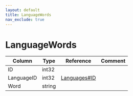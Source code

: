 ```yaml
---
layout: default
title: LanguageWords
nav_exclude: true
---
```

# LanguageWords

| Column | Type | Reference | Comment |
|--------|------|-----------|---------|
|ID|int32|||
|LanguageID|int32|[Languages#ID](Languages)||
|Word|string|||
